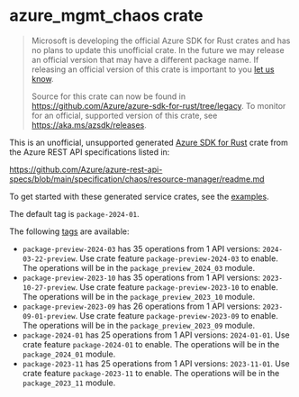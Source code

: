 # azure_mgmt_chaos crate

> Microsoft is developing the official Azure SDK for Rust crates and has no plans to update this unofficial crate.
> In the future we may release an official version that may have a different package name.
> If releasing an official version of this crate is important to you [let us know](https://github.com/Azure/azure-sdk-for-rust/issues/new/choose).
>
> Source for this crate can now be found in <https://github.com/Azure/azure-sdk-for-rust/tree/legacy>.
> To monitor for an official, supported version of this crate, see <https://aka.ms/azsdk/releases>.

This is an unofficial, unsupported generated [Azure SDK for Rust](https://github.com/Azure/azure-sdk-for-rust/tree/legacy) crate from the Azure REST API specifications listed in:

https://github.com/Azure/azure-rest-api-specs/blob/main/specification/chaos/resource-manager/readme.md

To get started with these generated service crates, see the [examples](https://github.com/Azure/azure-sdk-for-rust/blob/legacy/services/README.md#examples).

The default tag is `package-2024-01`.

The following [tags](https://github.com/Azure/azure-sdk-for-rust/blob/legacy/services/tags.md) are available:

- `package-preview-2024-03` has 35 operations from 1 API versions: `2024-03-22-preview`. Use crate feature `package-preview-2024-03` to enable. The operations will be in the `package_preview_2024_03` module.
- `package-preview-2023-10` has 35 operations from 1 API versions: `2023-10-27-preview`. Use crate feature `package-preview-2023-10` to enable. The operations will be in the `package_preview_2023_10` module.
- `package-preview-2023-09` has 26 operations from 1 API versions: `2023-09-01-preview`. Use crate feature `package-preview-2023-09` to enable. The operations will be in the `package_preview_2023_09` module.
- `package-2024-01` has 25 operations from 1 API versions: `2024-01-01`. Use crate feature `package-2024-01` to enable. The operations will be in the `package_2024_01` module.
- `package-2023-11` has 25 operations from 1 API versions: `2023-11-01`. Use crate feature `package-2023-11` to enable. The operations will be in the `package_2023_11` module.